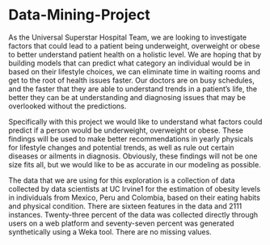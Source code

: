 # Data-Mining-Project

As the Universal Superstar Hospital Team, we are looking to investigate factors that could lead to a patient being underweight, overweight or obese to better understand patient health on a holistic level. We are hoping that by building models that can predict what category an individual would be in based on their lifestyle choices, we can eliminate time in waiting rooms and get to the root of health issues faster. Our doctors are on busy schedules, and the faster that they are able to understand trends in a patient’s life, the better they can be at understanding and diagnosing issues that may be overlooked without the predictions.  

Specifically with this project we would like to understand what factors could predict if a person would be underweight, overweight or obese. These findings will be used to make better recommendations in yearly physicals for lifestyle changes and potential trends, as well as rule out certain diseases or ailments in diagnosis. Obviously, these findings will not be one size fits all, but we would like to be as accurate in our modeling as possible.  

The data that we are using for this exploration is a collection of data collected by data scientists at UC Irvine1 for the estimation of obesity levels in individuals from Mexico, Peru and Colombia, based on their eating habits and physical condition. There are sixteen features in the data and 2111 instances. Twenty-three percent of the data was collected directly through users on a web platform and seventy-seven percent was generated synthetically using a Weka tool. There are no missing values.  

